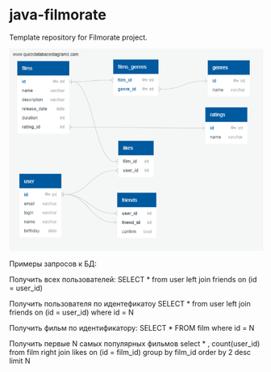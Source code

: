 # java-filmorate
Template repository for Filmorate project.


![img.png](filmorate_bd_schema.png)


Примеры запросов к БД:

Получить всех пользователей:
SELECT * from user
left join friends on (id = user_id)

Получить пользователя по идентефикатоу
SELECT * from user
left join friends on (id = user_id)
where id = N

Получить фильм по идентификатору:
SELECT * FROM film where id =  N

Получить первые N самых популярных фильмов
select * , count(user_id) from film 
right join likes on (id = film_id)
group by film_id
order by 2 desc
limit N 
